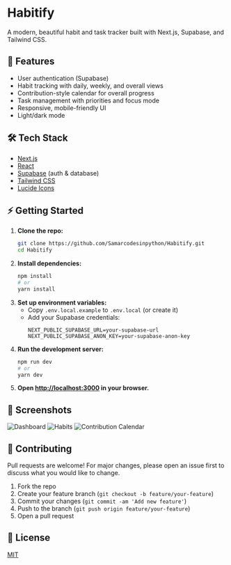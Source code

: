 # Habitify

A modern, beautiful habit and task tracker built with Next.js, Supabase, and Tailwind CSS.

## 🚀 Features
- User authentication (Supabase)
- Habit tracking with daily, weekly, and overall views
- Contribution-style calendar for overall progress
- Task management with priorities and focus mode
- Responsive, mobile-friendly UI
- Light/dark mode

## 🛠️ Tech Stack
- [Next.js](https://nextjs.org/)
- [React](https://react.dev/)
- [Supabase](https://supabase.com/) (auth & database)
- [Tailwind CSS](https://tailwindcss.com/)
- [Lucide Icons](https://lucide.dev/)

## ⚡ Getting Started

1. **Clone the repo:**
   ```sh
   git clone https://github.com/Samarcodesinpython/Habitify.git
   cd Habitify
   ```
2. **Install dependencies:**
   ```sh
   npm install
   # or
   yarn install
   ```
3. **Set up environment variables:**
   - Copy `.env.local.example` to `.env.local` (or create it)
   - Add your Supabase credentials:
     ```env
     NEXT_PUBLIC_SUPABASE_URL=your-supabase-url
     NEXT_PUBLIC_SUPABASE_ANON_KEY=your-supabase-anon-key
     ```
4. **Run the development server:**
   ```sh
   npm run dev
   # or
   yarn dev
   ```
5. **Open [http://localhost:3000](http://localhost:3000) in your browser.**

## 📸 Screenshots
![Dashboard](./screenshots/dashboard.png)
![Habits](./screenshots/habits.png)
![Contribution Calendar](./screenshots/contribution-calendar.png)

## 🤝 Contributing
Pull requests are welcome! For major changes, please open an issue first to discuss what you would like to change.

1. Fork the repo
2. Create your feature branch (`git checkout -b feature/your-feature`)
3. Commit your changes (`git commit -am 'Add new feature'`)
4. Push to the branch (`git push origin feature/your-feature`)
5. Open a pull request

## 📄 License
[MIT](LICENSE)
